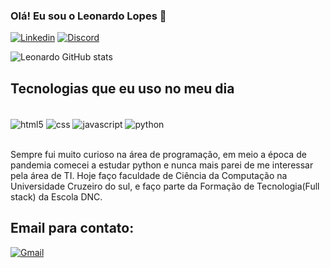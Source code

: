 
### Olá! Eu sou o Leonardo Lopes 👋

[![Linkedin](
	https://img.shields.io/badge/LinkedIn-0077B5?style=for-the-badge&logo=linkedin&logoColor=white)](https://www.linkedin.com/in/leonardo-lopes-3299b5223/)
     [![Discord](
	https://img.shields.io/badge/Discord-7289DA?style=for-the-badge&logo=discord&logoColor=white)](https://discord.gg/TjvCfA4X)

![Leonardo GitHub stats](https://github-readme-stats.vercel.app/api?username=LeonardoLopes16&show_icons=true&theme=dracula)

## Tecnologias que eu uso no meu dia

<div style="display inline_block"></br>
<img align="center" alt="html5" src="https://img.shields.io/badge/HTML5-E34F26?style=for-the-badge&logo=html5&logoColor=white">
<img align="center" alt="css" src="https://img.shields.io/badge/CSS3-1572B6?style=for-the-badge&logo=css3&logoColor=white">
<img align="center" alt="javascript" src="https://img.shields.io/badge/JavaScript-323330?style=for-the-badge&logo=javascript&logoColor=F7DF1E">
<img align="center" alt="python" src="https://img.shields.io/badge/Python-14354C?style=for-the-badge&logo=python&logoColor=white">
</div><br/>

Sempre fui muito curioso na área de programação, em meio a época de pandemia comecei a estudar python e nunca mais parei de me interessar pela área de TI.
Hoje faço faculdade de Ciência da Computação na Universidade Cruzeiro do sul, e faço parte da Formação de Tecnologia(Full stack) da Escola DNC.

## Email para contato:
[![Gmail](
	https://img.shields.io/badge/Gmail-D14836?style=for-the-badge&logo=gmail&logoColor=white)](leuuu1010@gmail.com)
